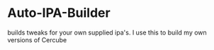 # Auto-IPA-Builder

builds tweaks for your own supplied ipa's. I use this to build my own versions of Cercube
